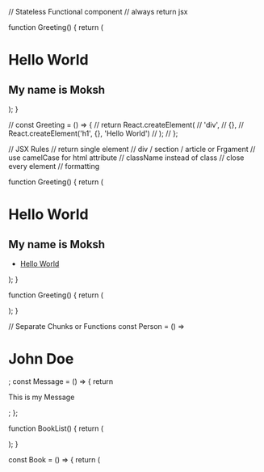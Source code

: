 <!-- JSX component in detail -->

// Stateless Functional component
// always return jsx

function Greeting() {
return (

<div>
<h1>Hello World</h1>
<h2>My name is Moksh</h2>
</div>
);
}

// const Greeting = () => {
// return React.createElement(
// 'div',
// {},
// React.createElement('h1', {}, 'Hello World')
// );
// };

<!-- JSX Rules -->

// JSX Rules
// return single element
// div / section / article or Frgament
// use camelCase for html attribute
// className instead of class
// close every element
// formatting

function Greeting() {
return (

<div>
<h1>Hello World</h1>
<h2>My name is Moksh</h2>
<ul>
<li>
<a href="https://www.google.com">Hello World</a>
</li>
</ul>
</div>
);
}

<!-- Nested Components and Tools -->

function Greeting() {
return (

<div>
<Person />
<Message />
</div>
);
}

// Separate Chunks or Functions
const Person = () => <h1>John Doe</h1>;
const Message = () => {
return <p>This is my Message</p>;
};

<!-- Mini Book Project -->

function BookList() {
return (

<section>
<Book />
<Book />
<Book />
<Book />
<Book />
<Book />
<Book />
<Book />
<Book />
<Book />
</section>
);
}

const Book = () => {
return (

<article>
<Image />
<Title />
<Author />
</article>
);
};

const Image = () => (
<img
    src="https://res.cloudinary.com/uktv/image/upload/b_rgb:000000,w_424,h_238/v1474542171/qatgchfqx4in7h58ianu.jpg"
    alt="Book"
  />
);

const Title = () => <h1>Book 1</h1>;

const Author = () => <h4>Jose Artillo</h4>;

<!-- CSS Basics and JSX CSS -->

// CSS
import './index.css';

// Mini Book Project

function BookList() {
return (

<section className="booklist">
<Book />
<Book />
<Book />
<Book />
<Book />
<Book />
<Book />
<Book />
</section>
);
}

const Book = () => {
return (

<article className="book">
<Image />
<Title />
<Author />
</article>
);
};

const Image = () => (
<img
style={{ borderRadius: '5rem 2rem' }}
src="https://res.cloudinary.com/uktv/image/upload/b_rgb:000000,w_424,h_238/v1474542171/qatgchfqx4in7h58ianu.jpg"
alt="Book"
/>
);

const Title = () => <h1>Book 1</h1>;

const Author = () => (

  <h4 style={{ color: '#617d98', fontSize: '1.2rem', marginTop: '0.25rem' }}>
    Jose Artillo
  </h4>
);

<!-- JSX JavaScript -->

// Mini Book Project

function BookList() {
return (

<section className="booklist">
<Book />
<Book />
<Book />
<Book />
<Book />
<Book />
<Book />
<Book />
</section>
);
}

const author = 'Jose Artillo';
const place = 'London, United Kingdom';

const Book = () => {
const title = 'Hello World Book Title';
return (

<article className="book">
<img
style={{ borderRadius: '5rem 2rem' }}
src="https://res.cloudinary.com/uktv/image/upload/b_rgb:000000,w_424,h_238/v1474542171/qatgchfqx4in7h58ianu.jpg"
alt="Book"
/>
<h1>{title}</h1>
<Author />
<h5>{place.toUpperCase()}</h5>
</article>
);
};

const Author = () => (

  <h4 style={{ color: '#617d98', fontSize: '1.2rem', marginTop: '0.25rem' }}>
    {author}
  </h4>
);

<!-- Props -->

// Mini Book Project

// setup vars
const firstBook = {
img: 'https://res.cloudinary.com/uktv/image/upload/b_rgb:000000,w_424,h_238/v1474542171/qatgchfqx4in7h58ianu.jpg',
author: 'Jose Artillo',
title: 'Hello World Book Title',
place: 'London, United Kingdom',
};

const secondBook = {
img: 'https://media.gq.com/photos/5ad64204c8be07604e8b5f2f/3:2/w_1998,h_1332,c_limit/21-books-GQ-April-2018-041718-3x2.jpg',
author: 'J.D. Salinger',
title: 'Catcher of the Rye',
place: 'Jacksonville, USA',
};

function BookList() {
return (

<section className="booklist">
<Book
        img={firstBook.img}
        title={firstBook.title}
        author={firstBook.author}
        place={firstBook.place}
      />
<Book
        img={secondBook.img}
        title={secondBook.title}
        author={secondBook.author}
        place={secondBook.place}
      />
</section>
);
}

const Book = (props) => {
return (

<article className="book">
<img style={{ borderRadius: '5rem 2rem' }} src={props.img} alt="Book" />
<h1>{props.title}</h1>
<h4>{props.author}</h4>
<h5 className="place">{props.place}</h5>
{/_ <p>{props.job}</p>
<p>{props.title}</p>
<p>{props.number}</p> _/}
</article>
);
};

<!-- Props Destructuring and Props children -->

// Mini Book Project

// setup vars
const firstBook = {
img: 'https://res.cloudinary.com/uktv/image/upload/b_rgb:000000,w_424,h_238/v1474542171/qatgchfqx4in7h58ianu.jpg',
author: 'Jose Maria Artillo',
title: 'Hello World Book Title',
place: 'London, United Kingdom',
};

const secondBook = {
img: 'https://media.gq.com/photos/5ad64204c8be07604e8b5f2f/3:2/w_1998,h_1332,c_limit/21-books-GQ-April-2018-041718-3x2.jpg',
author: 'J.D. Salinger',
title: 'Catcher of the Rye',
place: 'Jacksonville, USA',
};

function BookList() {
return (
<section className="booklist">
<Book
        img={firstBook.img}
        title={firstBook.title}
        author={firstBook.author}
        place={firstBook.place}
      >
<p>
Lorem ipsum dolor sit amet consectetur adipisicing elit. Cum repellat,
officiis quidem optio deserunt cupiditate sapiente culpa harum amet
at.
</p>
</Book>
<Book
        img={secondBook.img}
        title={secondBook.title}
        author={secondBook.author}
        place={secondBook.place}
      />
</section>
);
}

const Book = ({ img, title, author, place, children }) => {
// const { img, title, author, place, children } = props;
return (
<article className="book">
<img style={{ borderRadius: '5rem 2rem' }} src={img} alt="Book" />
<h1>{title}</h1>
<h4>{author}</h4>
{children}
<h5 className="place">{place}</h5>
{/_ <p>{props.job}</p>
<p>{props.title}</p>
<p>{props.number}</p> _/}
</article>
);
};
